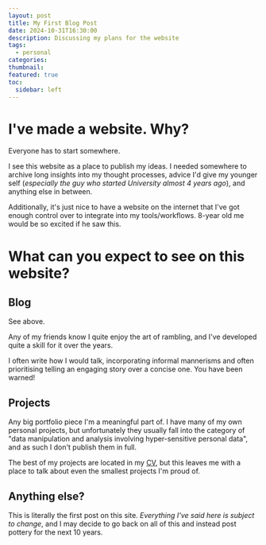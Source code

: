 ```yaml
---
layout: post
title: My First Blog Post
date: 2024-10-31T16:30:00
description: Discussing my plans for the website
tags:
  - personal
categories: 
thumbnail: 
featured: true
toc:
  sidebar: left
---
```

# I've made a website. Why?
Everyone has to start somewhere.

I see this website as a place to publish my ideas. I needed somewhere to archive long insights into my thought processes, advice I'd give my younger self (_especially the guy who started University almost 4 years ago_), and anything else in between.

Additionally, it's just nice to have a website on the internet that I've got enough control over to integrate into my tools/workflows. 8-year old me would be so excited if he saw this.
# What can you expect to see on this website?
## Blog
See above.

Any of my friends know I quite enjoy the art of rambling, and I've developed quite a skill for it over the years.

I often write how I would talk, incorporating informal mannerisms and often prioritising telling an engaging story over a concise one. You have been warned!
## Projects
Any big portfolio piece I'm a meaningful part of. I have many of my own personal projects, but unfortunately they usually fall into the category of "data manipulation and analysis involving hyper-sensitive personal data", and as such I don't publish them in full.

The best of my projects are located in my [CV](/cv/), but this leaves me with a place to talk about even the smallest projects I'm proud of.
## Anything else?
This is literally the first post on this site. _Everything I've said here is subject to change_, and I may decide to go back on all of this and instead post pottery for the next 10 years.